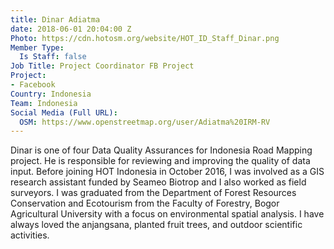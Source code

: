 ```yaml
---
title: Dinar Adiatma
date: 2018-06-01 20:04:00 Z
Photo: https://cdn.hotosm.org/website/HOT_ID_Staff_Dinar.png
Member Type:
  Is Staff: false
Job Title: Project Coordinator FB Project
Project:
- Facebook
Country: Indonesia
Team: Indonesia
Social Media (Full URL):
  OSM: https://www.openstreetmap.org/user/Adiatma%20IRM-RV
---
```


Dinar is one of four Data Quality Assurances for Indonesia Road Mapping project. He is responsible for reviewing and improving the quality of data input. Before joining HOT Indonesia in October 2016, I was involved as a GIS research assistant funded by Seameo Biotrop and I also worked as field surveyors. I was graduated from the Department of Forest Resources Conservation and Ecotourism from the Faculty of Forestry, Bogor Agricultural University with a focus on environmental spatial analysis. I have always loved the anjangsana, planted fruit trees, and outdoor scientific activities.
